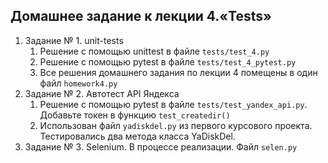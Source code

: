 ## Домашнее задание к лекции 4.«Tests»

1. Задание № 1. unit-tests
   1. Решение с помощью unittest в файле `tests/test_4.py`
   2. Решение с помощью pytest в файле `tests/test_4_pytest.py`
   3. Все решения домашнего задания по лекции 4 помещены в один файл `homework4.py`
2. Задание № 2. Автотест API Яндекса
   1. Решение с помощью pytest в файле `tests/test_yandex_api.py`. Добавьте токен в функцию `test_createdir()`
   2. Использован файл `yadiskdel.py` из первого курсового проекта. Тестировались два метода класса YaDiskDel.
3. Задание № 3. Selenium. В процессе реализации. Файл `selen.py`